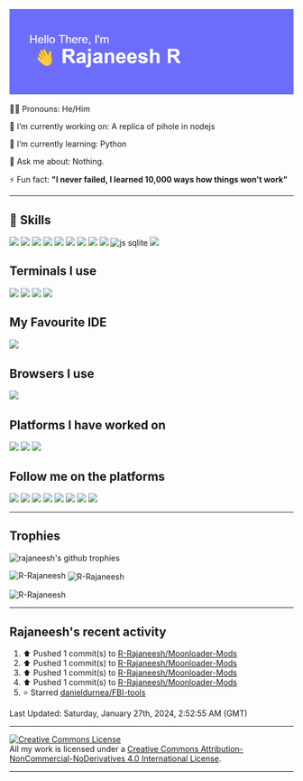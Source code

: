 ![](./header.png)

👦🏻 Pronouns: He/Him

🔭 I’m currently working on: A replica of pihole in nodejs

🌱 I’m currently learning: Python

💬 Ask me about: Nothing.

⚡ Fun fact: **"I never failed, I learned 10,000 ways how things won't work"**

---

## 🚀 Skills
![](https://img.shields.io/badge/Python-3776AB?style=for-the-badge&logo=python&logoColor=white) ![](https://img.shields.io/badge/HTML-239120?style=for-the-badge&logo=html5&logoColor=white) ![](https://img.shields.io/badge/JavaScript-F7DF1E?style=for-the-badge&logo=javascript&logoColor=black) ![](https://img.shields.io/badge/Node.js-43853D?style=for-the-badge&logo=node.js&logoColor=white) ![](https://img.shields.io/badge/TypeScript-007ACC?style=for-the-badge&logo=typescript&logoColor=white) ![](https://img.shields.io/badge/CSS3-1572B6?style=for-the-badge&logo=css3&logoColor=white) ![](https://img.shields.io/badge/Sass-CC6699?style=for-the-badge&logo=sass&logoColor=white
) ![](https://img.shields.io/badge/Express.js-404D59?style=for-the-badge) ![](https://img.shields.io/badge/React-20232A?style=for-the-badge&logo=react&logoColor=61DAFB) ![js sqlite](https://img.shields.io/badge/SQLite-07405E?style=for-the-badge&logo=sqlite&logoColor=white
) ![](https://img.shields.io/badge/Markdown-000000?style=for-the-badge&logo=markdown&logoColor=white
)

## Terminals I use
![](https://img.shields.io/badge/windows%20terminal-4D4D4D?style=for-the-badge&logo=windows%20terminal&logoColor=white
) ![](https://img.shields.io/badge/starship-DD0B78?style=for-the-badge&logo=starship&logoColor=white
) ![](https://img.shields.io/badge/Powershell-2CA5E0?style=for-the-badge&logo=powershell&logoColor=white
) ![](https://img.shields.io/badge/GIT-E44C30?style=for-the-badge&logo=git&logoColor=white
)

## My Favourite IDE

![](https://img.shields.io/badge/Visual_Studio_Code-0078D4?style=for-the-badge&logo=visual%20studio%20code&logoColor=white
)

## Browsers I use
![](https://img.shields.io/badge/Vivaldi-EF3939?style=for-the-badge&logo=Vivaldi&logoColor=white)

## Platforms I have worked on
![](https://img.shields.io/badge/Windows-0078D6?style=for-the-badge&logo=windows&logoColor=white
) ![](https://img.shields.io/badge/Linux-FCC624?style=for-the-badge&logo=linux&logoColor=black
) ![](https://img.shields.io/badge/Android-3DDC84?style=for-the-badge&logo=android&logoColor=white
)

## Follow me on the platforms

[![](https://img.shields.io/badge/dev.to-0A0A0A?style=for-the-badge&logo=devdotto&logoColor=white
)](https://dev.to/rrajaneesh) [![](https://img.shields.io/badge/Medium-12100E?style=for-the-badge&logo=medium&logoColor=white
)](https://rajaneeshr.medium.com) [![](https://img.shields.io/badge/Twitter-1DA1F2?style=for-the-badge&logo=twitter&logoColor=white)](https://twitter.com/rajaneesh__r) [![](https://img.shields.io/badge/Discord-5561f5?style=for-the-badge&logo=discord&logoColor=white)](https://discord.com/users/738032578820309072) [![](https://img.shields.io/badge/Stack_Overflow-FE7A16?style=for-the-badge&logo=stack-overflow&logoColor=white
)](https://stackoverflow.com/users/15005026/) [![](https://img.shields.io/badge/Reddit-FF4500?style=for-the-badge&logo=reddit&logoColor=white
)](https://www.reddit.com/user/rajaneesh-r) [![](https://img.shields.io/badge/LinkedIn-0077B5?style=for-the-badge&logo=linkedin&logoColor=white
)](https://www.linkedin.com/in/rajaneesh-r-1640a124a/) [![](https://img.shields.io/badge/Instagram-E4405F?style=for-the-badge&logo=instagram&logoColor=white
)](https://www.instagram.com/r__rajaneesh/)

---

## Trophies

<p align="left"> <a><img src="https://github-profile-trophy.vercel.app/?username=R-Rajaneesh&no-bg=true&no-frame=true" alt="rajaneesh's github trophies" /></a> </p>
<p><img align="left" src="https://github-readme-stats.vercel.app/api/top-langs/?username=r-rajaneesh&theme=dark" alt="R-Rajaneesh" /></p>

<p>&nbsp;<img align="center" src="https://github-readme-stats.vercel.app/api?username=R-Rajaneesh&theme=dark&no-frame=true&show_icons=true&locale=en" alt="R-Rajaneesh" /></p>

<p><img align="center" src="https://github-readme-streak-stats.herokuapp.com/?user=R-Rajaneesh&theme=dark&no-frame=true" alt="R-Rajaneesh" /></p>

---

<h2>Rajaneesh's recent activity</h2>




<!--RECENT_ACTIVITY:start-->
1. ⬆️ Pushed 1 commit(s) to [R-Rajaneesh/Moonloader-Mods](https://github.com/R-Rajaneesh/Moonloader-Mods)<br>
2. ⬆️ Pushed 1 commit(s) to [R-Rajaneesh/Moonloader-Mods](https://github.com/R-Rajaneesh/Moonloader-Mods)<br>
3. ⬆️ Pushed 1 commit(s) to [R-Rajaneesh/Moonloader-Mods](https://github.com/R-Rajaneesh/Moonloader-Mods)<br>
4. ⬆️ Pushed 1 commit(s) to [R-Rajaneesh/Moonloader-Mods](https://github.com/R-Rajaneesh/Moonloader-Mods)<br>
5. ⭐ Starred [danieldurnea/FBI-tools](https://github.com/danieldurnea/FBI-tools)<br>
<!--RECENT_ACTIVITY:end-->


<!--RECENT_ACTIVITY:last_update-->
Last Updated: Saturday, January 27th, 2024, 2:52:55 AM (GMT)
<!--RECENT_ACTIVITY:last_update_end-->




---


<a rel="license" href="http://creativecommons.org/licenses/by-nc-nd/4.0/"><img alt="Creative Commons License" style="border-width:0" src="https://i.creativecommons.org/l/by-nc-nd/4.0/88x31.png" /></a><br />All my work is licensed under a <a rel="license" href="http://creativecommons.org/licenses/by-nc-nd/4.0/">Creative Commons Attribution-NonCommercial-NoDerivatives 4.0 International License</a>.

---
